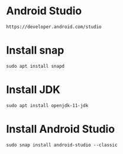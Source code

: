 # Android Studio

    https://developer.android.com/studio

# Install snap

    sudo apt install snapd

# Install JDK

    sudo apt install openjdk-11-jdk

# Install Android Studio

    sudo snap install android-studio --classic
